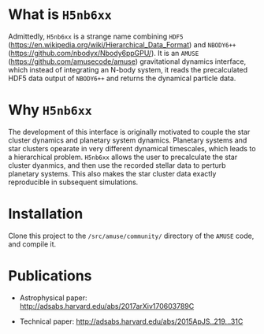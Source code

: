 # What is `H5nb6xx`

Admittedly, `H5nb6xx` is a strange name combining `HDF5` (https://en.wikipedia.org/wiki/Hierarchical_Data_Format) and `NBODY6++` (https://github.com/nbodyx/Nbody6ppGPU/). It is an `AMUSE` (https://github.com/amusecode/amuse) gravitational dynamics interface, which instead of integrating an N-body system, it reads the precalculated HDF5 data output of `NBODY6++` and returns the dynamical particle data.

# Why `H5nb6xx`

The development of this interface is originally motivated to couple the star cluster dynamics and planetary system dynamics. Planetary systems and star clusters opearate in very different dynamical timescales, which leads to a hierarchical problem. `H5nb6xx` allows the user to precalculate the star cluster dyanmics, and then use the recorded stellar data to perturb planetary systems. This also makes the star cluster data exactly reproducible in subsequent simulations.

# Installation
Clone this project to the `/src/amuse/community/` directory of the `AMUSE` code, and compile it.

# Publications

- Astrophysical paper: http://adsabs.harvard.edu/abs/2017arXiv170603789C

- Technical paper: http://adsabs.harvard.edu/abs/2015ApJS..219...31C
